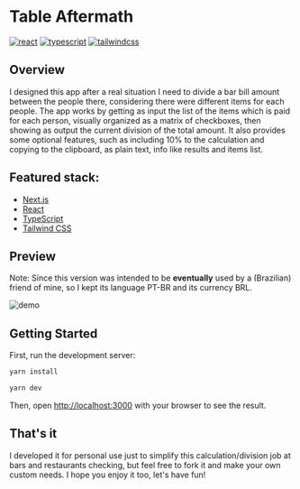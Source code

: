 # Table Aftermath

[![react](https://badges.aleen42.com/src/react.svg)](https://badges.aleen42.com/src/react.svg) [![typescript](https://badges.aleen42.com/src/typescript.svg)](https://badges.aleen42.com/src/typescript.svg) [![tailwindcss](https://badges.aleen42.com/src/tailwindcss.svg)](https://badges.aleen42.com/src/tailwindcss.svg)

## Overview

I designed this app after a real situation I need to divide a bar bill amount between the people there, considering there were different items for each people. The app works by getting as input the list of the items which is paid for each person, visually organized as a matrix of checkboxes, then showing as output the current division of the total amount. It also provides some optional features, such as including 10% to the calculation and copying to the clipboard, as plain text, info like results and items list.

## Featured stack:

- [Next.js](https://nextjs.org/)
- [React](https://reactjs.org/)
- [TypeScript](https://www.typescriptlang.org/)
- [Tailwind CSS](https://tailwindcss.com/)

## Preview

Note: Since this version was intended to be **eventually** used by a (Brazilian) friend of mine, so I kept its language PT-BR and its currency BRL.

![demo](https://user-images.githubusercontent.com/2921281/227338261-fd9b708b-ecd5-4a0c-a545-69bd6c405caf.gif)

## Getting Started

First, run the development server:

```bash
yarn install
```

```bash
yarn dev
```

Then, open [http://localhost:3000](http://localhost:3000) with your browser to see the result.

## That's it

I developed it for personal use just to simplify this calculation/division job at bars and restaurants checking, but feel free to fork it and make your own custom needs. I hope you enjoy it too, let's have fun!
